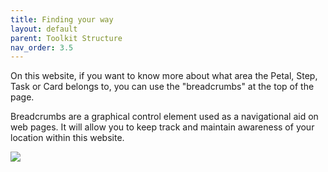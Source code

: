 ```yaml
---
title: Finding your way
layout: default
parent: Toolkit Structure
nav_order: 3.5
---
```


On this website, if you want to know more about what area the Petal, Step, Task or Card belongs to, you can use the "breadcrumbs" at the top of the page. 

Breadcrumbs are a graphical control element used as a navigational aid on web pages. It will allow you to keep track and maintain awareness of your location within this website.


<img alt-text=' ' src='{{"/graphics/breadcrumbs.png" | relative_url}}' >
